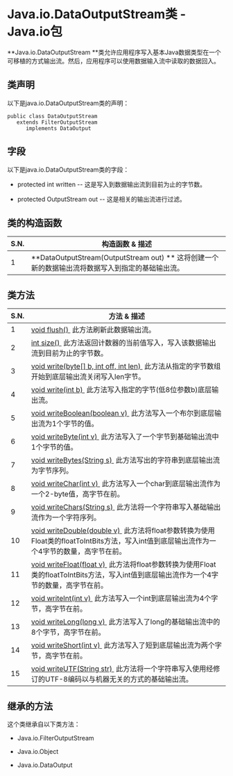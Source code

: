 # Java.io.DataOutputStream类 - Java.io包

**Java.io.DataOutputStream **类允许应用程序写入基本Java数据类型在一个可移植的方式输出流。然后，应用程序可以使用数据输入流中读取的数据回入。

## 类声明

以下是java.io.DataOutputStream类的声明：

```
public class DataOutputStream
   extends FilterOutputStream
      implements DataOutput
```

## 字段

以下是java.io.DataOutputStream类的字段：

*   protected int written -- 这是写入到数据输出流到目前为止的字节数。

*   protected OutputStream out -- 这是相关的输出流进行过滤。

## 类的构造函数

| S.N. | 构造函数 & 描述 |
| --- | --- |
| 1 | **DataOutputStream(OutputStream out) ** 这将创建一个新的数据输出流将数据写入到指定的基础输出流。 |

## 类方法

| S.N. | 方法 & 描述 |
| --- | --- |
| 1 | [void flush() ](http://www.yiibai.com/java/io/dataoutputstream_flush.html) 此方法刷新此数据输出流。 |
| 2 | [int size() ](http://www.yiibai.com/java/io/dataoutputstream_size.html) 此方法返回计数器的当前值写入，写入该数据输出流到目前为止的字节数。 |
| 3 | [void write(byte[] b, int off, int len) ](http://www.yiibai.com/java/io/dataoutputstream_write_len.html) 此方法从指定的字节数组开始到底层输出流关闭写入len字节。 |
| 4 | [void write(int b) ](http://www.yiibai.com/java/io/dataoutputstream_write.html) 此方法写入指定的字节(低8位参数b)底层输出流。 |
| 5 | [void writeBoolean(boolean v) ](http://www.yiibai.com/java/io/dataoutputstream_writeboolean.html) 此方法写入一个布尔到底层输出流为1个字节的值。 |
| 6 | [void writeByte(int v) ](http://www.yiibai.com/java/io/dataoutputstream_writebyte.html) 此方法写入了一个字节到基础输出流中1个字节的值。 |
| 7 | [void writeBytes(String s) ](http://www.yiibai.com/java/io/dataoutputstream_writebytes.html) 此方法写出的字符串到底层输出流为字节序列。 |
| 8 | [void writeChar(int v) ](http://www.yiibai.com/java/io/dataoutputstream_writechar.html) 此方法写入一个char到底层输出流作为一个2-byte值，高字节在前。 |
| 9 | [void writeChars(String s) ](http://www.yiibai.com/java/io/dataoutputstream_writechars.html) 此方法将一个字符串写入基础输出流作为一个字符序列。 |
| 10 | [void writeDouble(double v) ](http://www.yiibai.com/java/io/dataoutputstream_writedouble.html) 此方法将float参数转换为使用Float类的floatToIntBits方法，写入int值到底层输出流作为一个4字节的数量，高字节在前。 |
| 11 | [void writeFloat(float v) ](http://www.yiibai.com/java/io/dataoutputstream_writefloat.html) 此方法将float参数转换为使用Float类的floatToIntBits方法，写入int值到底层输出流作为一个4字节的数量，高字节在前。 |
| 12 | [void writeInt(int v) ](http://www.yiibai.com/java/io/dataoutputstream_writeint.html) 此方法写入一个int到底层输出流为4个字节，高字节在前。 |
| 13 | [void writeLong(long v) ](http://www.yiibai.com/java/io/dataoutputstream_writelong.html) 此方法写入了long的基础输出流中的8个字节，高字节在前。 |
| 14 | [void writeShort(int v) ](http://www.yiibai.com/java/io/dataoutputstream_writeshort.html) 此方法写入了短到底层输出流为两个字节，高字节在前。 |
| 15 | [void writeUTF(String str) ](http://www.yiibai.com/java/io/dataoutputstream_writeutf.html) 此方法将一个字符串写入使用经修订的UTF-8编码以与机器无关的方式的基础输出流。 |

## 继承的方法

这个类继承自以下类方法：

*   Java.io.FilterOutputStream

*   Java.io.Object

*   Java.io.DataOutput

